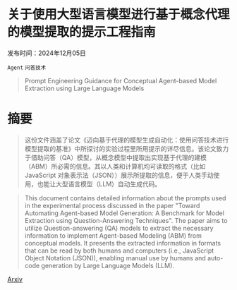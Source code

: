 # 关于使用大型语言模型进行基于概念代理的模型提取的提示工程指南

发布时间：2024年12月05日

`Agent` `问答技术`

> Prompt Engineering Guidance for Conceptual Agent-based Model Extraction using Large Language Models

# 摘要

> 这份文件涵盖了论文《迈向基于代理的模型生成自动化：使用问答技术进行模型提取的基准》中所探讨的实验过程里所用提示的详尽信息。该论文致力于借助问答（QA）模型，从概念模型中提取出实现基于代理的建模（ABM）所必需的信息。其以人类和计算机均可读取的格式（比如 JavaScript 对象表示法（JSON））展示所提取的信息，便于人类手动使用，也能让大型语言模型（LLM）自动生成代码。

> This document contains detailed information about the prompts used in the experimental process discussed in the paper "Toward Automating Agent-based Model Generation: A Benchmark for Model Extraction using Question-Answering Techniques". The paper aims to utilize Question-answering (QA) models to extract the necessary information to implement Agent-based Modeling (ABM) from conceptual models. It presents the extracted information in formats that can be read by both humans and computers (i.e., JavaScript Object Notation (JSON)), enabling manual use by humans and auto-code generation by Large Language Models (LLM).

[Arxiv](https://arxiv.org/abs/2412.04056)